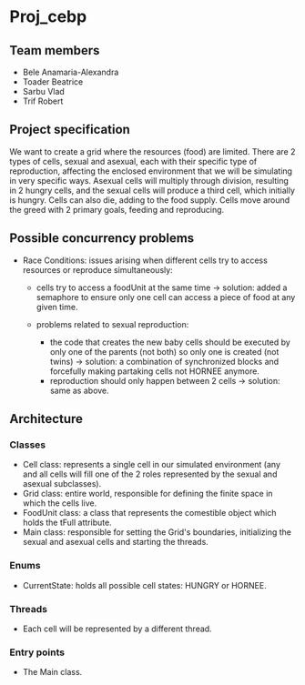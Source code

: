 # Proj_cebp

## Team members
 - Bele Anamaria-Alexandra
 - Toader Beatrice
 - Sarbu Vlad
 - Trif Robert

## Project specification
 We want to create a grid where the resources (food) are limited. There are 2 types of cells, sexual and asexual,
each with their specific type of reproduction, affecting the enclosed environment that we will be simulating in
very specific ways. Asexual cells will multiply through division, resulting in 2 hungry cells, and the
sexual cells will produce a third cell, which initially is hungry. Cells can also die, adding to the food supply.
Cells move around the greed with 2 primary goals, feeding and reproducing.

## Possible concurrency problems
 - Race Conditions: issues arising when different cells try to access resources or reproduce simultaneously:
    - cells try to access a foodUnit at the same time -> solution: added a semaphore to ensure only one cell
    can access a piece of food at any given time.

    - problems related to sexual reproduction:
       - the code that creates the new baby cells should be executed by only one of the parents (not both) so
       only one is created (not twins) -> solution: a combination of synchronized blocks and forcefully making
       partaking cells not HORNEE anymore.
       - reproduction should only happen between 2 cells -> solution: same as above.

## Architecture
 ### Classes
 - Cell class: represents a single cell in our simulated environment (any and all cells will fill one
 of the 2 roles represented by the sexual and asexual subclasses).
 - Grid class: entire world, responsible for defining the finite space in which the cells live. 
 - FoodUnit class: a class that represents the comestible object which holds the tFull attribute.
 - Main class: responsible for setting the Grid's boundaries, initializing the sexual and asexual cells and starting
 the threads.

 ### Enums
 - CurrentState: holds all possible cell states: HUNGRY or HORNEE.

 ### Threads
  - Each cell will be represented by a different thread.

 ### Entry points
  - The Main class.
 
